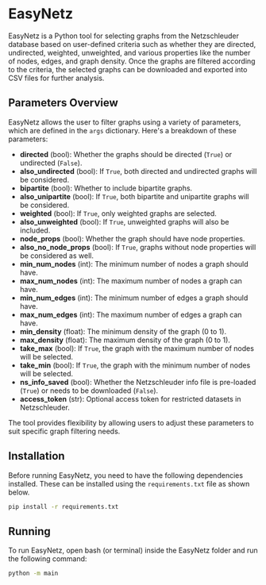 # EasyNetz

EasyNetz is a Python tool for selecting graphs from the Netzschleuder database based on user-defined criteria such as whether they are directed, undirected, weighted, unweighted, and various properties like the number of nodes, edges, and graph density. Once the graphs are filtered according to the criteria, the selected graphs can be downloaded and exported into CSV files for further analysis.

## Parameters Overview
EasyNetz allows the user to filter graphs using a variety of parameters, which are defined in the `args` dictionary. Here's a breakdown of these parameters:

- **directed** (bool): Whether the graphs should be directed (`True`) or undirected (`False`).
- **also_undirected** (bool): If `True`, both directed and undirected graphs will be considered.
- **bipartite** (bool): Whether to include bipartite graphs.
- **also_unipartite** (bool): If `True`, both bipartite and unipartite graphs will be considered.
- **weighted** (bool): If `True`, only weighted graphs are selected.
- **also_unweighted** (bool): If `True`, unweighted graphs will also be included.
- **node_props** (bool): Whether the graph should have node properties.
- **also_no_node_props** (bool): If `True`, graphs without node properties will be considered as well.
- **min_num_nodes** (int): The minimum number of nodes a graph should have.
- **max_num_nodes** (int): The maximum number of nodes a graph can have.
- **min_num_edges** (int): The minimum number of edges a graph should have.
- **max_num_edges** (int): The maximum number of edges a graph can have.
- **min_density** (float): The minimum density of the graph (0 to 1).
- **max_density** (float): The maximum density of the graph (0 to 1).
- **take_max** (bool): If `True`, the graph with the maximum number of nodes will be selected.
- **take_min** (bool): If `True`, the graph with the minimum number of nodes will be selected.
- **ns_info_saved** (bool): Whether the Netzschleuder info file is pre-loaded (`True`) or needs to be downloaded (`False`).
- **access_token** (str): Optional access token for restricted datasets in Netzschleuder.

The tool provides flexibility by allowing users to adjust these parameters to suit specific graph filtering needs.

## Installation

Before running EasyNetz, you need to have the following dependencies installed. These can be installed using the `requirements.txt` file as shown below.

```bash
pip install -r requirements.txt
```

## Running

To run EasyNetz, open bash (or terminal) inside the EasyNetz folder and run the following command:

```bash
python -m main
```